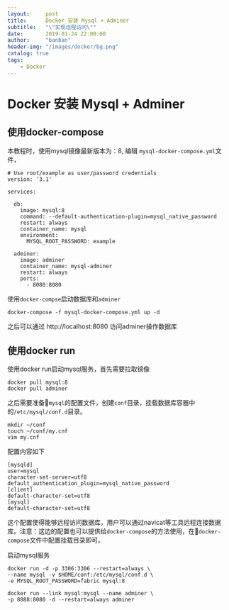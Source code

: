 ```yaml
---
layout:     post
title:      Docker 安装 Mysql + Adminer
subtitle:	"\"实现远程访问\""
date:       2019-01-24 22:00:00
author:     "banban"
header-img: "/images/docker/bg.png"
catalog: true
tags:
    - Docker
---
```


# Docker 安装 Mysql + Adminer

## 使用docker-compose
本教程时，使用mysql镜像最新版本为：8, 编辑 `mysql-docker-compose.yml`文件，
```
# Use root/example as user/password credentials
version: '3.1'

services:

  db:
    image: mysql:8
    command: --default-authentication-plugin=mysql_native_password
    restart: always
    container_name: mysql
    environment:
      MYSQL_ROOT_PASSWORD: example

  adminer:
    image: adminer
    container_name: mysql-adminer
    restart: always
    ports:
      - 8080:8080
```
使用`docker-compse`启动数据库和`adminer`
```
docker-compose -f mysql-docker-compose.yml up -d
```
之后可以通过 http://localhost:8080 访问adminer操作数据库

## 使用docker run
使用docker run启动mysql服务，首先需要拉取镜像
```
docker pull mysql:8
docker pull adminer
```
之后需要准备`mysql`的配置文件，创建`conf`目录，挂载数据库容器中的`/etc/mysql/conf.d`目录。
```
mkdir ~/conf
touch ~/conf/my.cnf
vim my.cnf
```
配置内容如下
```
[mysqld]
user=mysql
character-set-server=utf8
default_authentication_plugin=mysql_native_password
[client]
default-character-set=utf8
[mysql]
default-character-set=utf8
```
这个配置使得能够远程访问数据库，用户可以通过navicat等工具远程连接数据库。注意：这边的配置也可以提供给`docker-compose`的方法使用，在`docker-compose`文件中配置挂载目录即可。

启动mysql服务
```
docker run -d -p 3306:3306 --restart=always \
--name mysql -v $HOME/conf:/etc/mysql/conf.d \
-e MYSQL_ROOT_PASSWORD=fabric mysql:8

docker run --link mysql:mysql --name adminer \
-p 8888:8080 -d --restart=always adminer
```
